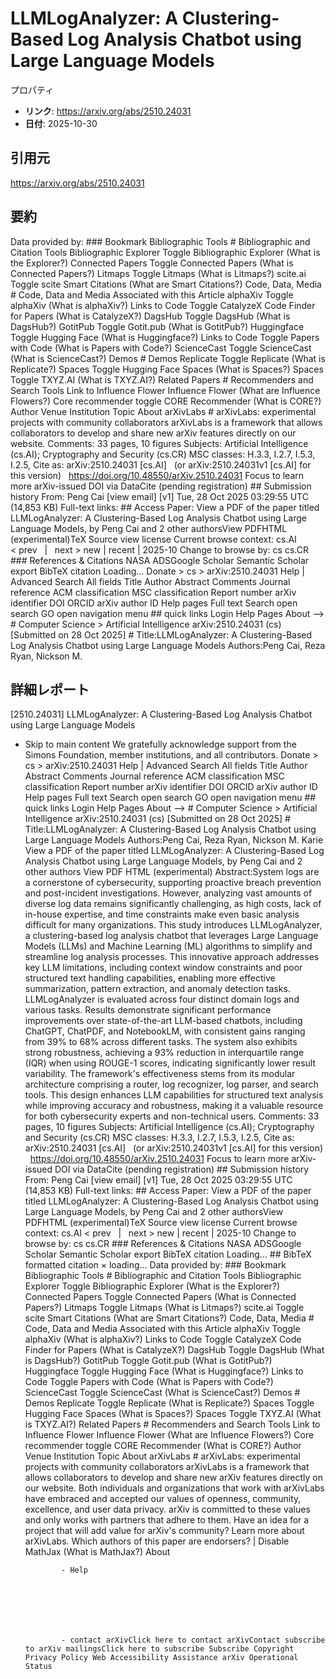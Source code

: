 # LLMLogAnalyzer: A Clustering-Based Log Analysis Chatbot using Large Language Models

プロパティ  
- **リンク**: https://arxiv.org/abs/2510.24031  
- **日付**: 2025-10-30  

## 引用元
https://arxiv.org/abs/2510.24031

## 要約
Data provided by: ### Bookmark Bibliographic Tools # Bibliographic and Citation Tools Bibliographic Explorer Toggle Bibliographic Explorer (What is the Explorer?) Connected Papers Toggle Connected Papers (What is Connected Papers?) Litmaps Toggle Litmaps (What is Litmaps?) scite.ai Toggle scite Smart Citations (What are Smart Citations?) Code, Data, Media # Code, Data and Media Associated with this Article alphaXiv Toggle alphaXiv (What is alphaXiv?) Links to Code Toggle CatalyzeX Code Finder for Papers (What is CatalyzeX?) DagsHub Toggle DagsHub (What is DagsHub?) GotitPub Toggle Gotit.pub (What is GotitPub?) Huggingface Toggle Hugging Face (What is Huggingface?) Links to Code Toggle Papers with Code (What is Papers with Code?) ScienceCast Toggle ScienceCast (What is ScienceCast?) Demos # Demos Replicate Toggle Replicate (What is Replicate?) Spaces Toggle Hugging Face Spaces (What is Spaces?) Spaces Toggle TXYZ.AI (What is TXYZ.AI?) Related Papers # Recommenders and Search Tools Link to Influence Flower Influence Flower (What are Influence Flowers?) Core recommender toggle CORE Recommender (What is CORE?) Author Venue Institution Topic About arXivLabs # arXivLabs: experimental projects with community collaborators arXivLabs is a framework that allows collaborators to develop and share new arXiv features directly on our website. Comments: 33 pages, 10 figures Subjects: Artificial Intelligence (cs.AI); Cryptography and Security (cs.CR) MSC classes: H.3.3, I.2.7, I.5.3, I.2.5, Cite as: arXiv:2510.24031 [cs.AI] &nbsp; (or arXiv:2510.24031v1 [cs.AI] for this version) &nbsp; https://doi.org/10.48550/arXiv.2510.24031 Focus to learn more arXiv-issued DOI via DataCite (pending registration) ## Submission history From: Peng Cai [view email] [v1] Tue, 28 Oct 2025 03:29:55 UTC (14,853 KB) Full-text links: ## Access Paper: View a PDF of the paper titled LLMLogAnalyzer: A Clustering-Based Log Analysis Chatbot using Large Language Models, by Peng Cai and 2 other authorsView PDFHTML (experimental)TeX Source view license Current browse context: cs.AI &lt;&nbsp;prev &nbsp; | &nbsp; next&nbsp;&gt; new | recent | 2025-10 Change to browse by: cs cs.CR ### References &amp; Citations NASA ADSGoogle Scholar Semantic Scholar export BibTeX citation Loading... Donate &gt; cs &gt; arXiv:2510.24031 Help | Advanced Search All fields Title Author Abstract Comments Journal reference ACM classification MSC classification Report number arXiv identifier DOI ORCID arXiv author ID Help pages Full text Search open search GO open navigation menu ## quick links Login Help Pages About --> # Computer Science > Artificial Intelligence arXiv:2510.24031 (cs) [Submitted on 28 Oct 2025] # Title:LLMLogAnalyzer: A Clustering-Based Log Analysis Chatbot using Large Language Models Authors:Peng Cai, Reza Ryan, Nickson M.

## 詳細レポート
[2510.24031] LLMLogAnalyzer: A Clustering-Based Log Analysis Chatbot using Large Language Models
  
  - Skip to main content We gratefully acknowledge support from the Simons Foundation, member institutions, and all contributors. Donate &gt; cs &gt; arXiv:2510.24031 Help | Advanced Search All fields Title Author Abstract Comments Journal reference ACM classification MSC classification Report number arXiv identifier DOI ORCID arXiv author ID Help pages Full text Search open search GO open navigation menu ## quick links Login Help Pages About --> # Computer Science > Artificial Intelligence arXiv:2510.24031 (cs) [Submitted on 28 Oct 2025] # Title:LLMLogAnalyzer: A Clustering-Based Log Analysis Chatbot using Large Language Models Authors:Peng Cai, Reza Ryan, Nickson M. Karie View a PDF of the paper titled LLMLogAnalyzer: A Clustering-Based Log Analysis Chatbot using Large Language Models, by Peng Cai and 2 other authors View PDF HTML (experimental) Abstract:System logs are a cornerstone of cybersecurity, supporting proactive breach prevention and post-incident investigations. However, analyzing vast amounts of diverse log data remains significantly challenging, as high costs, lack of in-house expertise, and time constraints make even basic analysis difficult for many organizations. This study introduces LLMLogAnalyzer, a clustering-based log analysis chatbot that leverages Large Language Models (LLMs) and Machine Learning (ML) algorithms to simplify and streamline log analysis processes. This innovative approach addresses key LLM limitations, including context window constraints and poor structured text handling capabilities, enabling more effective summarization, pattern extraction, and anomaly detection tasks. LLMLogAnalyzer is evaluated across four distinct domain logs and various tasks. Results demonstrate significant performance improvements over state-of-the-art LLM-based chatbots, including ChatGPT, ChatPDF, and NotebookLM, with consistent gains ranging from 39% to 68% across different tasks. The system also exhibits strong robustness, achieving a 93% reduction in interquartile range (IQR) when using ROUGE-1 scores, indicating significantly lower result variability. The framework&#39;s effectiveness stems from its modular architecture comprising a router, log recognizer, log parser, and search tools. This design enhances LLM capabilities for structured text analysis while improving accuracy and robustness, making it a valuable resource for both cybersecurity experts and non-technical users. Comments: 33 pages, 10 figures Subjects: Artificial Intelligence (cs.AI); Cryptography and Security (cs.CR) MSC classes: H.3.3, I.2.7, I.5.3, I.2.5, Cite as: arXiv:2510.24031 [cs.AI] &nbsp; (or arXiv:2510.24031v1 [cs.AI] for this version) &nbsp; https://doi.org/10.48550/arXiv.2510.24031 Focus to learn more arXiv-issued DOI via DataCite (pending registration) ## Submission history From: Peng Cai [view email] [v1] Tue, 28 Oct 2025 03:29:55 UTC (14,853 KB) Full-text links: ## Access Paper: View a PDF of the paper titled LLMLogAnalyzer: A Clustering-Based Log Analysis Chatbot using Large Language Models, by Peng Cai and 2 other authorsView PDFHTML (experimental)TeX Source view license Current browse context: cs.AI &lt;&nbsp;prev &nbsp; | &nbsp; next&nbsp;&gt; new | recent | 2025-10 Change to browse by: cs cs.CR ### References &amp; Citations NASA ADSGoogle Scholar Semantic Scholar export BibTeX citation Loading... ## BibTeX formatted citation &times; loading... Data provided by: ### Bookmark Bibliographic Tools # Bibliographic and Citation Tools Bibliographic Explorer Toggle Bibliographic Explorer (What is the Explorer?) Connected Papers Toggle Connected Papers (What is Connected Papers?) Litmaps Toggle Litmaps (What is Litmaps?) scite.ai Toggle scite Smart Citations (What are Smart Citations?) Code, Data, Media # Code, Data and Media Associated with this Article alphaXiv Toggle alphaXiv (What is alphaXiv?) Links to Code Toggle CatalyzeX Code Finder for Papers (What is CatalyzeX?) DagsHub Toggle DagsHub (What is DagsHub?) GotitPub Toggle Gotit.pub (What is GotitPub?) Huggingface Toggle Hugging Face (What is Huggingface?) Links to Code Toggle Papers with Code (What is Papers with Code?) ScienceCast Toggle ScienceCast (What is ScienceCast?) Demos # Demos Replicate Toggle Replicate (What is Replicate?) Spaces Toggle Hugging Face Spaces (What is Spaces?) Spaces Toggle TXYZ.AI (What is TXYZ.AI?) Related Papers # Recommenders and Search Tools Link to Influence Flower Influence Flower (What are Influence Flowers?) Core recommender toggle CORE Recommender (What is CORE?) Author Venue Institution Topic About arXivLabs # arXivLabs: experimental projects with community collaborators arXivLabs is a framework that allows collaborators to develop and share new arXiv features directly on our website. Both individuals and organizations that work with arXivLabs have embraced and accepted our values of openness, community, excellence, and user data privacy. arXiv is committed to these values and only works with partners that adhere to them. Have an idea for a project that will add value for arXiv's community? Learn more about arXivLabs. Which authors of this paper are endorsers? | Disable MathJax (What is MathJax?) About

                - Help

              

            
            
              

                - contact arXivClick here to contact arXivContact subscribe to arXiv mailingsClick here to subscribe Subscribe Copyright Privacy Policy Web Accessibility Assistance arXiv Operational Status
